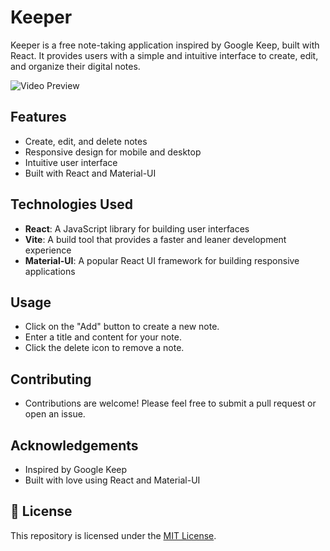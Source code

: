 
# Keeper

Keeper is a free note-taking application inspired by Google Keep, built with React. It provides users with a simple and intuitive interface to create, edit, and organize their digital notes.

![Video Preview](./public/Keeper%20Output.gif)

## Features

- Create, edit, and delete notes
- Responsive design for mobile and desktop
- Intuitive user interface
- Built with React and Material-UI

## Technologies Used

- **React**: A JavaScript library for building user interfaces
- **Vite**: A build tool that provides a faster and leaner development experience
- **Material-UI**: A popular React UI framework for building responsive applications

## Usage

- Click on the "Add" button to create a new note.
- Enter a title and content for your note.
- Click the delete icon to remove a note.

## Contributing

- Contributions are welcome! Please feel free to submit a pull request or open an issue.

## Acknowledgements
- Inspired by Google Keep
- Built with love using React and Material-UI


## 📄 License
This repository is licensed under the [MIT License](LICENSE).

